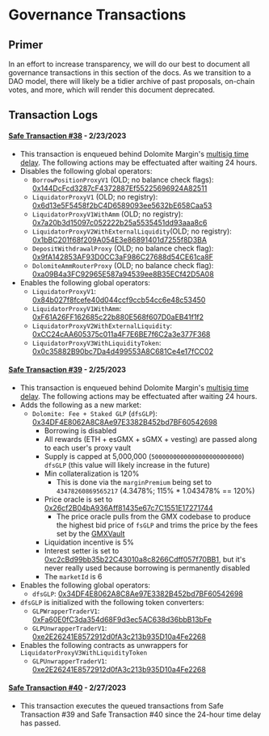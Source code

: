 # Governance Transactions

## Primer

In an effort to increase transparency, we will do our best to document all governance transactions in this section of
the docs. As we transition to a DAO model, there will likely be a tidier archive of past proposals, on-chain votes, and
more, which will render this document deprecated.

## Transaction Logs

#### [Safe Transaction #38](https://arbiscan.io/tx/0x544750a635a2f919c6af6b6d69138a31ac86d57627c138e9eb8ccc0d12b7fe4f) - 2/23/2023

- This transaction is enqueued behind Dolomite
  Margin's [multisig time delay](https://arbiscan.io/address/0xE412991Fb026df586C2f2F9EE06ACaD1A34f585B). The following
  actions may be effectuated after waiting 24 hours.
- Disables the following global operators:
    - `BorrowPositionProxyV1` (OLD; no balance check
      flags): [0x144DcFcd3287cF4372887Ef55225696924A82511](https://arbiscan.io/address/0x144DcFcd3287cF4372887Ef55225696924A82511)
    - `LiquidatorProxyV1` (OLD; no
      registry): [0x6d13e5F5458f2bC4D6589093ee5632bE658Caa53](https://arbiscan.io/address/0x6d13e5F5458f2bC4D6589093ee5632bE658Caa53)
    - `LiquidatorProxyV1WithAmm` (OLD; no
      registry): [0x7a20b3d15097c052222b25a5535451dd93aaa8c6](https://arbiscan.io/address/0x7a20b3d15097c052222b25a5535451dd93aaa8c6)
    - `LiquidatorProxyV2WithExternalLiquidity`(OLD; no
      registry): [0x1bBC201f68f209A054E3e86891401d7255f8D3BA](https://arbiscan.io/address/0x1bBC201f68f209A054E3e86891401d7255f8D3BA)
    - `DepositWithdrawalProxy` (OLD; no balance check
      flag): [0x9fA142853AF93D0CC3aF986C27688d54CE61ca8F](https://arbiscan.io/address/0x9fA142853AF93D0CC3aF986C27688d54CE61ca8F)
    - `DolomiteAmmRouterProxy` (OLD; no balance check
      flag): [0xa09B4a3FC92965E587a94539ee8B35ECf42D5A08](https://arbiscan.io/address/0xa09B4a3FC92965E587a94539ee8B35ECf42D5A08)
- Enables the following global operators:
    - `LiquidatorProxyV1`: [0x84b027f8fcefe40d044ccf9ccb54cc6e48c53450](https://arbiscan.io/address/0x84b027f8fcefe40d044ccf9ccb54cc6e48c53450)
    - `LiquidatorProxyV1WithAmm`: [0xF61A26FF162685c22b880E568f607D0aEB41f1f2](https://arbiscan.io/address/0xF61A26FF162685c22b880E568f607D0aEB41f1f2)
    - `LiquidatorProxyV2WithExternalLiquidity`: [0xCC24cAA605375c011a4F7E6BE7f6C2a3e377F368](https://arbiscan.io/address/0xCC24cAA605375c011a4F7E6BE7f6C2a3e377F368)
    - `LiquidatorProxyV3WithLiquidityToken`: [0x0c35882B90bc7Da4d499553A8C681Ce4e17fCC02](https://arbiscan.io/address/0x0c35882B90bc7Da4d499553A8C681Ce4e17fCC02)

#### [Safe Transaction #39](https://arbiscan.io/tx/0xead4847f68064b462c80e43608fe5a5294e1b73ae8de9542d92f60c1e3f03fa2) - 2/25/2023

- This transaction is enqueued behind Dolomite
  Margin's [multisig time delay](https://arbiscan.io/address/0xE412991Fb026df586C2f2F9EE06ACaD1A34f585B). The following
  actions may be effectuated after waiting 24 hours.
- Adds the following as a new market:
    - `Dolomite: Fee + Staked GLP` (`dfsGLP`): [0x34DF4E8062A8C8Ae97E3382B452bd7BF60542698](https://arbiscan.io/address/0x34DF4E8062A8C8Ae97E3382B452bd7BF60542698)
        - Borrowing is disabled
        - All rewards (ETH + esGMX + sGMX + vesting) are passed along to each user's proxy vault
        - Supply is capped at 5,000,000 (`5000000000000000000000000`) `dfsGLP` (this value will likely increase in the
          future)
        - Min collateralization is 120%
            - This is done via the `marginPremium` being set to `43478260869565217` (4.3478%; 115% * 1.043478% == 120%)
        - Price oracle is set
          to [0x26cf2B04bA936Aff81435e67c7C1551E17271744](https://arbiscan.io/address/0x26cf2B04bA936Aff81435e67c7C1551E17271744)
            - The price oracle pulls from the GMX codebase to produce the highest bid price of `fsGLP` and trims the
              price by the fees set by
              the [GMXVault](https://arbiscan.io/address/0x489ee077994b6658eafa855c308275ead8097c4a)
        - Liquidation incentive is 5%
        - Interest setter is set
          to [0xc2cBd99bb35b22C43010a8c8266Cdff057f70BB1](https://arbiscan.io/address/0xc2cBd99bb35b22C43010a8c8266Cdff057f70BB1),
          but it's never really used because
          borrowing is permanently disabled
        - The `marketId` is 6
- Enables the following global operators:
    - `dfsGLP`: [0x34DF4E8062A8C8Ae97E3382B452bd7BF60542698](https://arbiscan.io/address/0x34DF4E8062A8C8Ae97E3382B452bd7BF60542698)
- `dfsGLP` is initialized with the following token converters:
    - `GLPWrapperTraderV1`: [0xFa60E0fC3da354d68F9d3ec5AC638d36bbB13bFe](https://arbiscan.io/address/0xFa60E0fC3da354d68F9d3ec5AC638d36bbB13bFe)
    - `GLPUnwrapperTraderV1`: [0xe2E26241E8572912d0fA3c213b935D10a4Fe2268](https://arbiscan.io/address/0xe2E26241E8572912d0fA3c213b935D10a4Fe2268)
- Enables the following contracts as unwrappers for `LiquidatorProxyV3WithLiquidityToken`
    - `GLPUnwrapperTraderV1`: [0xe2E26241E8572912d0fA3c213b935D10a4Fe2268](https://arbiscan.io/address/0xe2E26241E8572912d0fA3c213b935D10a4Fe2268)

#### [Safe Transaction #40](https://arbiscan.io/tx/0xeb0777a81adbf603d30575f6198503f2a11d465276d6dac2b7f1fcd3e49087bc) - 2/27/2023

- This transaction executes the queued transactions from Safe Transaction #39 and Safe Transaction #40 since the 24-hour
  time delay has passed.
